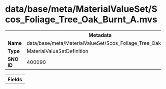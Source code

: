 <h1>data/base/meta/MaterialValueSet/Scos_Foliage_Tree_Oak_Burnt_A.mvs</h1><table><tr><th colspan="100%">Metadata</th></tr><tr><td><b>Name</b></td><td>data/base/meta/MaterialValueSet/Scos_Foliage_Tree_Oak_Burnt_A.mvs</td></tr><tr><td><b>Type</b></td><td>MaterialValueSetDefinition</td></tr><tr><td><b>SNO ID</b></td><td>400090</td></tr></table>

<table><tr><th colspan="100%">Fields</th></tr></table>

